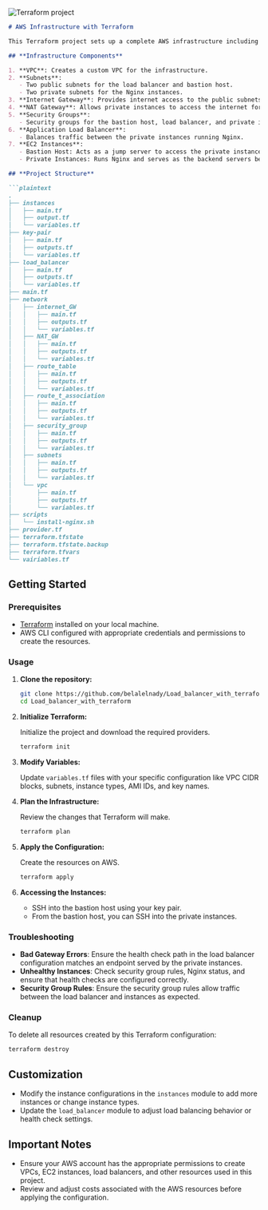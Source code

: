 ![Terraform project](https://github.com/user-attachments/assets/145c7a33-9951-466b-9f50-de80b9bd8a79)
```markdown
# AWS Infrastructure with Terraform

This Terraform project sets up a complete AWS infrastructure including a VPC, public and private subnets, an application load balancer, NAT gateway, and EC2 instances configured as a bastion host and private servers running Nginx. The load balancer is configured to balance traffic between the private instances.

## **Infrastructure Components**

1. **VPC**: Creates a custom VPC for the infrastructure.
2. **Subnets**: 
   - Two public subnets for the load balancer and bastion host.
   - Two private subnets for the Nginx instances.
3. **Internet Gateway**: Provides internet access to the public subnets.
4. **NAT Gateway**: Allows private instances to access the internet for updates without exposing them to incoming traffic.
5. **Security Groups**:
   - Security groups for the bastion host, load balancer, and private instances.
6. **Application Load Balancer**:
   - Balances traffic between the private instances running Nginx.
7. **EC2 Instances**:
   - Bastion Host: Acts as a jump server to access the private instances.
   - Private Instances: Runs Nginx and serves as the backend servers behind the load balancer.

## **Project Structure**

```plaintext
.
├── instances
│   ├── main.tf
│   ├── output.tf
│   └── variables.tf
├── key-pair
│   ├── main.tf
│   ├── outputs.tf
│   └── variables.tf
├── load_balancer
│   ├── main.tf
│   ├── outputs.tf
│   └── variables.tf
├── main.tf
├── network
│   ├── internet_GW
│   │   ├── main.tf
│   │   ├── outputs.tf
│   │   └── variables.tf
│   ├── NAT_GW
│   │   ├── main.tf
│   │   ├── outputs.tf
│   │   └── variables.tf
│   ├── route_table
│   │   ├── main.tf
│   │   ├── outputs.tf
│   │   └── variables.tf
│   ├── route_t_association
│   │   ├── main.tf
│   │   ├── outputs.tf
│   │   └── variables.tf
│   ├── security_group
│   │   ├── main.tf
│   │   ├── outputs.tf
│   │   └── variables.tf
│   ├── subnets
│   │   ├── main.tf
│   │   ├── outputs.tf
│   │   └── variables.tf
│   └── vpc
│       ├── main.tf
│       ├── outputs.tf
│       └── variables.tf
├── scripts
│   └── install-nginx.sh
├── provider.tf
├── terraform.tfstate
├── terraform.tfstate.backup
├── terraform.tfvars
└── vairiables.tf

```

## **Getting Started**

### **Prerequisites**

- [Terraform](https://www.terraform.io/downloads.html) installed on your local machine.
- AWS CLI configured with appropriate credentials and permissions to create the resources.

### **Usage**

1. **Clone the repository:**

   ```bash
   git clone https://github.com/belalelnady/Load_balancer_with_terraform
   cd Load_balancer_with_terraform
   ```

2. **Initialize Terraform:**

   Initialize the project and download the required providers.

   ```bash
   terraform init
   ```

3. **Modify Variables:**

   Update `variables.tf` files with your specific configuration like VPC CIDR blocks, subnets, instance types, AMI IDs, and key names.

4. **Plan the Infrastructure:**

   Review the changes that Terraform will make.

   ```bash
   terraform plan
   ```

5. **Apply the Configuration:**

   Create the resources on AWS.

   ```bash
   terraform apply
   ```

6. **Accessing the Instances:**

   - SSH into the bastion host using your key pair.
   - From the bastion host, you can SSH into the private instances.

### **Troubleshooting**

- **Bad Gateway Errors**: Ensure the health check path in the load balancer configuration matches an endpoint served by the private instances.
- **Unhealthy Instances**: Check security group rules, Nginx status, and ensure that health checks are configured correctly.
- **Security Group Rules**: Ensure the security group rules allow traffic between the load balancer and instances as expected.

### **Cleanup**

To delete all resources created by this Terraform configuration:

```bash
terraform destroy
```

## **Customization**

- Modify the instance configurations in the `instances` module to add more instances or change instance types.
- Update the `load_balancer` module to adjust load balancing behavior or health check settings.

## **Important Notes**

- Ensure your AWS account has the appropriate permissions to create VPCs, EC2 instances, load balancers, and other resources used in this project.
- Review and adjust costs associated with the AWS resources before applying the configuration.

